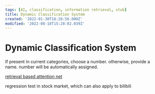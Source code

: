 ```yaml
---
tags: [AI, classification, information retrieval, stub]
title: Dynamic Classification System
created: '2022-01-30T18:26:56.000Z'
modified: '2022-08-18T15:28:02.039Z'
---
```


# Dynamic Classification System

If present in current categories, choose a number.
otherwise, provide a name. number will be automatically assigned.

[retrieval based attention net](https://github.com/lucidrains/RETRO-pytorch)

regression test in stock market, which can also apply to bilibili
